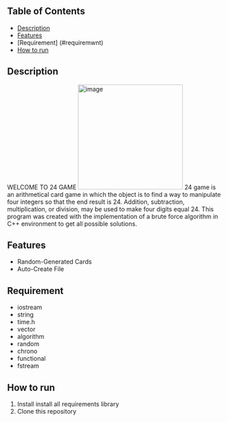 ## Table of Contents
* [Description](#deskripsi-umum)
* [Features](#fitur)
* [Requirement] (#requiremwnt)
* [How to run](#cara-menjalankan-program)


## Description
WELCOME TO 24 GAME
<img width="244" alt="image" src="https://user-images.githubusercontent.com/102657926/214458635-1ee0200f-b27e-4131-b348-7d5711da083a.png">
24 game is an arithmetical card game in which the object is to find a way to manipulate four integers so that the end result is 24. Addition, subtraction, multiplication, or division, may be used to make four digits equal 24. This program was created with the implementation of a brute force algorithm in C++ environment to get all possible solutions.


## Features
- Random-Generated Cards
- Auto-Create File


## Requirement
- iostream
- string
- time.h
- vector
- algorithm
- random
- chrono
- functional
- fstream

## How to run
1. Install install all requirements library
2. Clone this repository


